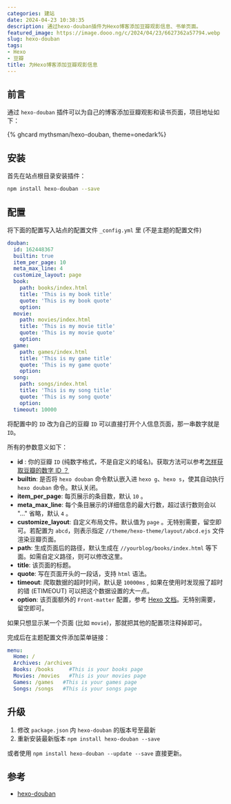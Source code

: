```yaml
---
categories: 建站
date: 2024-04-23 10:38:35
description: 通过hexo-douban插件为Hexo博客添加豆瓣观影信息、书单页面。
featured_image: https://image.dooo.ng/c/2024/04/23/6627362a57794.webp
slug: hexo-douban
tags:
- Hexo
- 豆瓣
title: 为Hexo博客添加豆瓣观影信息
---
```


## 前言

通过 `hexo-douban` 插件可以为自己的博客添加豆瓣观影和读书页面，项目地址如下：

{% ghcard mythsman/hexo-douban, theme=onedark%}

## 安装

首先在站点根目录安装插件：

```bash
npm install hexo-douban --save
```

## 配置

将下面的配置写入站点的配置文件 `_config.yml` 里 (不是主题的配置文件)

```yaml
douban:
  id: 162448367
  builtin: true
  item_per_page: 10
  meta_max_line: 4
  customize_layout: page
  book:
    path: books/index.html
    title: 'This is my book title'
    quote: 'This is my book quote'
    option:
  movie:
    path: movies/index.html
    title: 'This is my movie title'
    quote: 'This is my movie quote'
    option:
  game:
    path: games/index.html
    title: 'This is my game title'
    quote: 'This is my game quote'
    option:
  song:
    path: songs/index.html
    title: 'This is my song title'
    quote: 'This is my song quote'
    option:
  timeout: 10000 
```

将配置中的 `ID` 改为自己的豆瓣 `ID` 可以直接打开个人信息页面，那一串数字就是 `ID`。


所有的参数意义如下：

- **id** : 你的豆瓣 `ID` (纯数字格式，不是自定义的域名)。获取方法可以参考[怎样获取豆瓣的数字 ID ？](https://www.zhihu.com/question/19634899)
- **builtin**: 是否将 `hexo douban` 命令默认嵌入进 `hexo g`、`hexo s`，使其自动执行 `hexo douban` 命令。默认关闭。
- **item_per_page**: 每页展示的条目数，默认 `10` 。
- **meta_max_line**: 每个条目展示的详细信息的最大行数，超过该行数则会以 "..." 省略，默认 `4` 。
- **customize_layout**: 自定义布局文件。默认值为 `page` 。无特别需要，留空即可。若配置为 `abcd`，则表示指定 `//theme/hexo-theme/layout/abcd.ejs` 文件渲染豆瓣页面。
- **path**: 生成页面后的路径，默认生成在 `//yourblog/books/index.html` 等下面。如需自定义路径，则可以修改这里。
- **title**: 该页面的标题。
- **quote**: 写在页面开头的一段话，支持 `html` 语法。
- **timeout**: 爬取数据的超时时间，默认是 `10000ms` , 如果在使用时发现报了超时的错 (ETIMEOUT) 可以把这个数据设置的大一点。
- **option**: 该页面额外的 `Front-matter` 配置，参考 [Hexo 文档](https://hexo.io/docs/front-matter.html)。无特别需要，留空即可。

如果只想显示某一个页面 (比如 `movie`)，那就把其他的配置项注释掉即可。

完成后在主题配置文件添加菜单链接：

```yaml
menu:
  Home: /
  Archives: /archives
  Books: /books     #This is your books page
  Movies: /movies   #This is your movies page
  Games: /games   #This is your games page
  Songs: /songs   #This is your songs page
```

## 升级

1. 修改 `package.json` 内 `hexo-douban` 的版本号至最新
2. 重新安装最新版本 `npm install hexo-douban --save`

或者使用 `npm install hexo-douban --update --save` 直接更新。

## 参考

- [hexo-douban](https://github.com/mythsman/hexo-douban)

